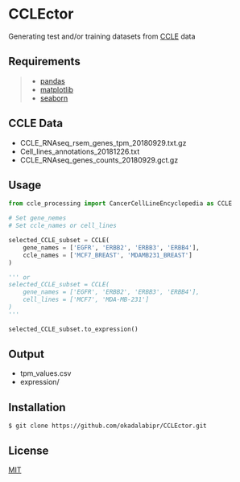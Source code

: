 # CCLEctor
Generating test and/or training datasets from [CCLE](https://portals.broadinstitute.org/ccle) data

## Requirements
> - [pandas](https://pandas.pydata.org)
> - [matplotlib](https://matplotlib.org)
> - [seaborn](https://seaborn.pydata.org)

## CCLE Data
- CCLE_RNAseq_rsem_genes_tpm_20180929.txt.gz
- Cell_lines_annotations_20181226.txt
- CCLE_RNAseq_genes_counts_20180929.gct.gz

## Usage
```python
from ccle_processing import CancerCellLineEncyclopedia as CCLE

# Set gene_nemes
# Set ccle_names or cell_lines

selected_CCLE_subset = CCLE(
    gene_names = ['EGFR', 'ERBB2', 'ERBB3', 'ERBB4'],
    ccle_names = ['MCF7_BREAST', 'MDAMB231_BREAST']
)

''' or
selected_CCLE_subset = CCLE(
    gene_names = ['EGFR', 'ERBB2', 'ERBB3', 'ERBB4'],
    cell_lines = ['MCF7', 'MDA-MB-231']
)
'''

selected_CCLE_subset.to_expression()
```

## Output
- tpm_values.csv
- expression/

## Installation
    $ git clone https://github.com/okadalabipr/CCLEctor.git

## License
[MIT](LICENSE)